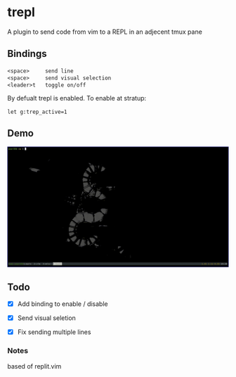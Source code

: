 # trepl

A plugin to send code from vim to a REPL in an adjecent tmux pane

## Bindings

```
<space> 	send line
<space> 	send visual selection
<leader>t 	toggle on/off
```

By defualt trepl is enabled. To enable at stratup:

```
let g:trep_active=1
```

## Demo

![Python Demo](demo/py.gif)


## Todo

 - [x] Add binding to enable / disable
 - [x] Send visual seletion
 - [x] Fix sending multiple lines


### Notes

based of replit.vim


